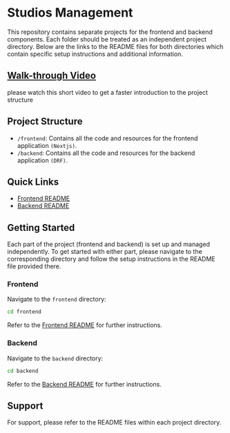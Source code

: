 # Studios Management

This repository contains separate projects for the frontend and backend components. Each folder should be treated as an independent project directory. Below are the links to the README files for both directories which contain specific setup instructions and additional information.

## [Walk-through Video](https://somup.com/cZhqjz54mA)
please watch this short video to get a faster introduction to the project structure
## Project Structure

- `/frontend`: Contains all the code and resources for the frontend application `(Nextjs)`.
- `/backend`: Contains all the code and resources for the backend application `(DRF)`.

## Quick Links

- [Frontend README](./frontend/README.md)
- [Backend README](./backend/README.md)

## Getting Started

Each part of the project (frontend and backend) is set up and managed independently. To get started with either part, please navigate to the corresponding directory and follow the setup instructions in the README file provided there.

### Frontend

Navigate to the `frontend` directory:

```bash
cd frontend
```

Refer to the [Frontend README](./frontend/README.md) for further instructions.

### Backend

Navigate to the `backend` directory:

```bash
cd backend
```

Refer to the [Backend README](./backend/README.md) for further instructions.

## Support

For support, please refer to the README files within each project directory.
